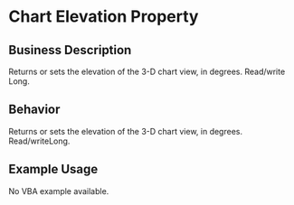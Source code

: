 # Chart Elevation Property

## Business Description
Returns or sets the elevation of the 3-D chart view, in degrees. Read/write Long.

## Behavior
Returns or sets the elevation of the 3-D chart view, in degrees. Read/writeLong.

## Example Usage
No VBA example available.